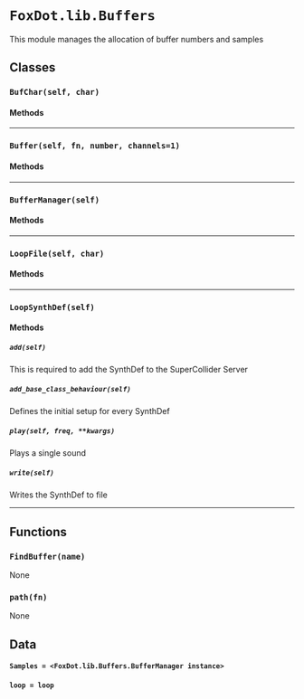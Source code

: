 # `FoxDot.lib.Buffers`

This module manages the allocation of buffer numbers and samples 

## Classes

### `BufChar(self, char)`



#### Methods

---

### `Buffer(self, fn, number, channels=1)`



#### Methods

---

### `BufferManager(self)`



#### Methods

---

### `LoopFile(self, char)`



#### Methods

---

### `LoopSynthDef(self)`



#### Methods

##### `add(self)`

This is required to add the SynthDef to the SuperCollider Server 

##### `add_base_class_behaviour(self)`

Defines the initial setup for every SynthDef 

##### `play(self, freq, **kwargs)`

Plays a single sound 

##### `write(self)`

Writes the SynthDef to file 

---

## Functions

### `FindBuffer(name)`

None

### `path(fn)`

None

## Data

#### `Samples = <FoxDot.lib.Buffers.BufferManager instance>`

#### `loop = loop`

